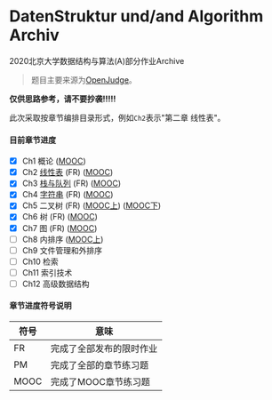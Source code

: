 # DatenStruktur und/and Algorithm Archiv
 2020北京大学数据结构与算法(A)部分作业Archive

> 题目主要来源为[OpenJudge](http://dsa.openjudge.cn/)。

**仅供思路参考，请不要抄袭!!!!!**

此次采取按章节编排目录形式，例如`Ch2`表示"第二章 线性表"。

#### 目前章节进度

- [x] Ch1 概论 ([MOOC](https://github.com/wr786/DatenStruktur-und-Algorithm-Archiv/tree/master/MOOC/Ch1.md))
- [x] Ch2 [线性表](https://github.com/wr786/DatenStruktur-und-Algorithm-Archiv/tree/master/Ch2) (FR) ([MOOC](https://github.com/wr786/DatenStruktur-und-Algorithm-Archiv/tree/master/MOOC/Ch2.md))
- [x] Ch3 [栈与队列](https://github.com/wr786/DatenStruktur-und-Algorithm-Archiv/tree/master/Ch3) (FR) ([MOOC](https://github.com/wr786/DatenStruktur-und-Algorithm-Archiv/tree/master/MOOC/Ch3.md))
- [x] Ch4 [字符串](https://github.com/wr786/DatenStruktur-und-Algorithm-Archiv/tree/master/Ch4) (FR) ([MOOC](https://github.com/wr786/DatenStruktur-und-Algorithm-Archiv/tree/master/MOOC/Ch4.md))
- [x] Ch5 二叉树 (FR) ([MOOC上](https://github.com/wr786/DatenStruktur-und-Algorithm-Archiv/tree/master/MOOC/Ch5_I.md)) ([MOOC下](https://github.com/wr786/DatenStruktur-und-Algorithm-Archiv/tree/master/MOOC/Ch5_II.pdf))
- [x] Ch6 树 (FR) ([MOOC](https://github.com/wr786/DatenStruktur-und-Algorithm-Archiv/tree/master/MOOC/Ch6.pdf))
- [x] Ch7 图 (FR) ([MOOC](https://github.com/wr786/DatenStruktur-und-Algorithm-Archiv/tree/master/MOOC/Ch7.md))
- [ ] Ch8 内排序 ([MOOC上](https://github.com/wr786/DatenStruktur-und-Algorithm-Archiv/tree/master/MOOC/Ch8_I.md))
- [ ] Ch9 文件管理和外排序
- [ ] Ch10 检索
- [ ] Ch11 索引技术
- [ ] Ch12 高级数据结构

#### 章节进度符号说明

| 符号 | 意味                     |
| ---- | ------------------------ |
| FR   | 完成了全部发布的限时作业 |
| PM   | 完成了全部的章节练习题   |
| MOOC | 完成了MOOC章节练习题     |


